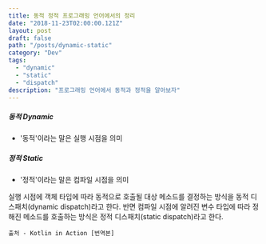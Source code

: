 ```yaml
---
title: 동적 정적 프로그래밍 언어에서의 정리
date: "2018-11-23T02:00:00.121Z"
layout: post
draft: false
path: "/posts/dynamic-static"
category: "Dev"
tags:
  - "dynamic"
  - "static"
  - "dispatch"
description: "프로그래밍 언어에서 동적과 정적을 알아보자"
---
```


##### 동적 Dynamic
- '동적'이라는 말은 실행 시점을 의미

##### 정적 Static
- '정적'이라는 말은 컴파일 시점을 의미

실행 시점에 객체 타입에 따라 동적으로 호출될 대상 메소드를 결정하는 방식을 동적 디스패치(dynamic dispatch)라고 한다. 반면 컴파일 시점에 알려진 변수 타입에 따라 정해진 메소드를 호출하는 방식은 정적 디스패치(static dispatch)라고 한다.

```
출처 - Kotlin in Action [번역본]
```